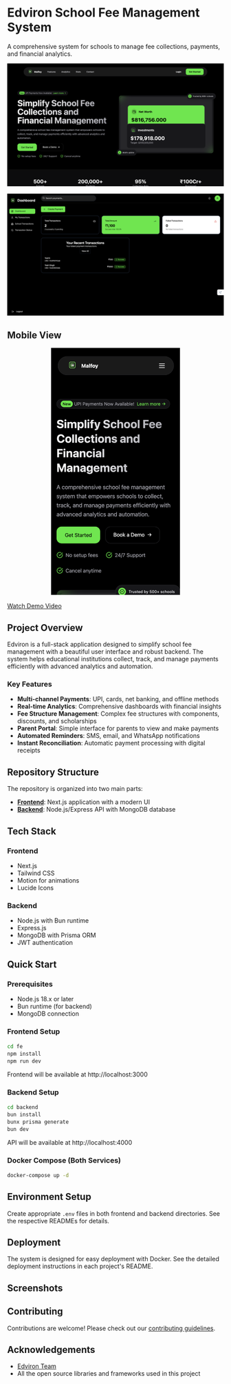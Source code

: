 # Edviron School Fee Management System

A comprehensive system for schools to manage fee collections, payments, and financial analytics.

<p align="center">
  <img src="docs/assets/Desktop_view.png" alt="Edviron Mobile View" width="600"/>
</p>


<p align="center">
  <img src="docs/assets/Dashboard.png" alt="Edviron Mobile View" width="600"/>
</p>


## Mobile View

<p align="center">
  <img src="docs/assets/mobile_view.png" alt="Edviron Mobile View" width="300"/>
</p>


[Watch Demo Video](https://drive.google.com/file/d/1YIGTznCTZk4CVkcLRADq8sK1DrNag82w/view?usp=sharing)

## Project Overview

Edviron is a full-stack application designed to simplify school fee management with a beautiful user interface and robust backend. The system helps educational institutions collect, track, and manage payments efficiently with advanced analytics and automation.

### Key Features

- **Multi-channel Payments**: UPI, cards, net banking, and offline methods
- **Real-time Analytics**: Comprehensive dashboards with financial insights
- **Fee Structure Management**: Complex fee structures with components, discounts, and scholarships
- **Parent Portal**: Simple interface for parents to view and make payments
- **Automated Reminders**: SMS, email, and WhatsApp notifications
- **Instant Reconciliation**: Automatic payment processing with digital receipts

## Repository Structure

The repository is organized into two main parts:

- [**Frontend**](./fe/README.md): Next.js application with a modern UI
- [**Backend**](./backend/README.md): Node.js/Express API with MongoDB database

## Tech Stack

### Frontend
- Next.js
- Tailwind CSS
- Motion for animations
- Lucide Icons

### Backend
- Node.js with Bun runtime
- Express.js
- MongoDB with Prisma ORM
- JWT authentication

## Quick Start

### Prerequisites
- Node.js 18.x or later
- Bun runtime (for backend)
- MongoDB connection

### Frontend Setup
```bash
cd fe
npm install
npm run dev
```
Frontend will be available at http://localhost:3000

### Backend Setup
```bash
cd backend
bun install
bunx prisma generate
bun dev
```
API will be available at http://localhost:4000

### Docker Compose (Both Services)
```bash
docker-compose up -d
```

## Environment Setup

Create appropriate `.env` files in both frontend and backend directories. See the respective READMEs for details.

## Deployment

The system is designed for easy deployment with Docker. See the detailed deployment instructions in each project's README.

## Screenshots


## Contributing

Contributions are welcome! Please check out our [contributing guidelines](CONTRIBUTING.md).


## Acknowledgements

- [Edviron Team](https://edviron.yashprojects.online)
- All the open source libraries and frameworks used in this project 
